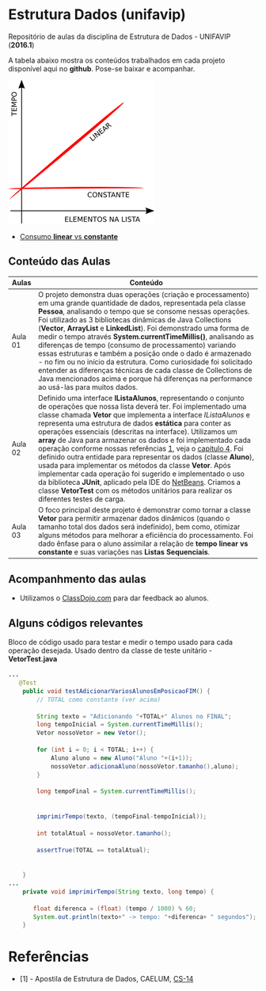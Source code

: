 # Estrutura Dados (unifavip)
Repositório de aulas da disciplina de Estrutura de Dados - UNIFAVIP (**2016.1**)

A tabela abaixo mostra os conteúdos trabalhados em cada projeto disponível aqui no **github**. Pose-se baixar e acompanhar. 

![Linear vs Constante](linear-constante.png)

- [Consumo **linear** vs **constante**](#Referências)



## Conteúdo das Aulas

| Aulas  | Conteúdo |
| ------------- | ------------- |
| Aula 01  | O projeto demonstra duas operações (criação e processamento) em uma grande quantidade de dados, representada pela classe **Pessoa**, analisando o tempo que se consome nessas operações. Foi utilizado as 3 bibliotecas dinâmicas de Java Collections (**Vector**, **ArrayList** e **LinkedList**). Foi demonstrado uma forma de medir o tempo através **System.currentTimeMillis()**, analisando as diferenças de tempo (consumo de processamento) variando essas estruturas e também a posição onde o dado é armazenado - no fim ou no início da estrutura. Como curiosidade foi solicitado entender as diferenças técnicas de cada classe de Collections de Java mencionados acima e porque há diferenças na performance ao usá-las para muitos dados.  |
| Aula 02  | Definido uma interface **IListaAlunos**, representando o conjunto de operações que nossa lista deverá ter. Foi implementado uma classe chamada **Vetor** que implementa a interface *IListaAlunos* e representa uma estrutura de dados **estática** para conter as operações essenciais (descritas na interface). Utilizamos um **array** de Java para armazenar os dados e foi implementado cada operação conforme nossas referências [1](#Referências), veja o [capítulo 4](https://www.caelum.com.br/apostila-java-estrutura-dados/vetores/). Foi definido outra entidade para representar os dados (classe **Aluno**), usada para implementar os métodos da classe **Vetor**. Após implementar cada operação foi sugerido e implementado o uso da biblioteca **JUnit**, aplicado pela IDE do [NetBeans](https://netbeans.org/). Criamos a classe **VetorTest** com os métodos unitários para realizar os diferentes testes de carga.|
| Aula 03  | O foco principal deste projeto é demonstrar como tornar a classe **Vetor** para permitir armazenar dados dinâmicos (quando o tamanho total dos dados será indefinido), bem como, otimizar alguns métodos para melhorar a eficiência do processamento. Foi dado ênfase para o aluno assimilar a relação de **tempo linear vs constante** e suas variações nas **Listas Sequenciais**. |


## Acompanhmento das aulas

- Utilizamos o [ClassDojo.com](https://www.classdojo.com/pt-br/) para dar feedback ao alunos.


## Alguns códigos relevantes

Bloco de código usado para testar e medir o tempo usado para cada operação desejada. Usado dentro da classe de teste unitário - **VetorTest.java**

```java
...
   @Test
    public void testAdicionarVariosAlunosEmPosicaoFIM() {
        // TOTAL como constante (ver acima)
        
        String texto = "Adicionando "+TOTAL+" Alunos no FINAL";
        long tempoInicial = System.currentTimeMillis();
        Vetor nossoVetor = new Vetor();
        
        for (int i = 0; i < TOTAL; i++) {
            Aluno aluno = new Aluno("Aluno "+(i+1));
            nossoVetor.adicionaAluno(nossoVetor.tamanho(),aluno);
        }
        
        long tempoFinal = System.currentTimeMillis();
       
        
        imprimirTempo(texto, (tempoFinal-tempoInicial));
        
        int totalAtual = nossoVetor.tamanho();
        
        assertTrue(TOTAL == totalAtual);
      
        
    }
...
    private void imprimirTempo(String texto, long tempo) {
        
       float diferenca = (float) (tempo / 1000) % 60;
       System.out.println(texto+" -> tempo: "+diferenca+ " segundos");        
    }
```



# Referências

- [1] - Apostila de Estrutura de Dados, CAELUM, [CS-14](https://www.caelum.com.br/apostila-java-estrutura-dados/)